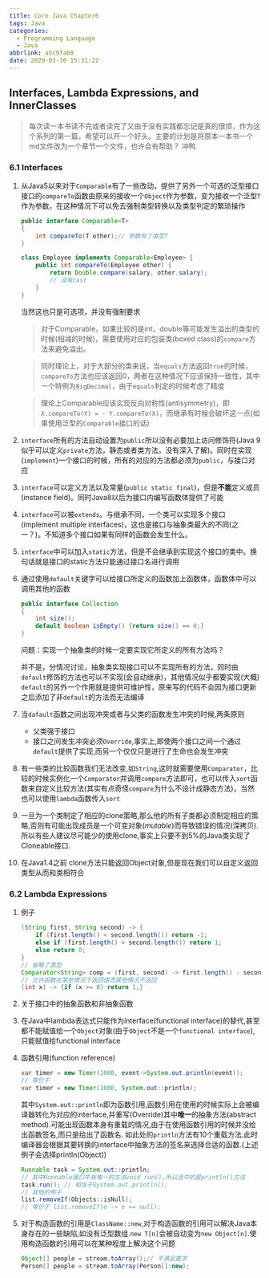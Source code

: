 ```yaml
---
title: Core Java Chapter6
tags: Java
categories:
  - Programming Language
  - Java
abbrlink: a5c9fab8
date: 2020-03-30 15:31:22
---
```


## Interfaces, Lambda Expressions, and InnerClasses
> 每次读一本书读不完或者读完了又由于没有实践都忘记是真的很烦，作为这个系列的第一篇，希望可以开一个好头。主要的计划是将原本一本书一个md文件改为一个章节一个文件，也许会有帮助？ 冲鸭
### 6.1 Interfaces
1. 从Java5以来对于`Comparable`有了一些改动，提供了另外一个可选的泛型接口接口的`compareTo`函数由原来的接收一个`Object`作为参数，变为接收一个泛型`T`作为参数，在这种情况下可以免去强制类型转换以及类型判定的繁琐操作
   ```Java
   public interface Comparable<T>
   {
       int compareTo(T other);// 参数有了类型T
   }

   class Employee implements Comparable<Employee> {
       public int compareTo(Employee other) {
           return Double.compare(salary, other.salary);
           // 没有cast
       }
   }
   ```
   当然这也只是可选项，并没有强制要求
   > 对于Comparable，如果比较的是int，double等可能发生溢出的类型的时候(相减的时候)，需要使用对应的包装类(boxed class)的`compare`方法来避免溢出。

   > 同时理论上，对于大部分的类来说，当`equals`方法返回`true`的时候，`compareTo`方法也应该返回0，两者在这种情况下应该保持一致性，其中一个特例为`BigDecimal`，由于`equals`判定的时候考虑了精度

   > 理论上Comparable应该实现反向对称性(antisymmetry)，即`X.compareTo(Y) = - Y.compareTo(X)`，而继承有时候会破坏这一点(如果使用泛型的`Comparable`接口的话)
<!--more-->

2. `interface`所有的方法自动设置为`public`所以没有必要加上访问修饰符(Java 9似乎可以定义`private`方法，静态或者类方法，没有深入了解)。同时在实现(`implement`)一个接口的时候，所有的对应的方法都必须为`public`，与接口对应
3. `interface`可以定义方法以及常量(`public static final`)，但是**不能**定义成员(instance field)。同时Java8以后为接口内编写函数体提供了可能
4. `interface`可以被`extends`。与继承不同，一个类可以实现多个接口(implement multiple interfaces)，这也是接口与抽象类最大的不同(之一？)。不知道多个接口如果有同样的函数会发生什么。
5. `interface`中可以加入`static`方法，但是不会继承到实现这个接口的类中。换句话就是接口的static方法只能通过接口名进行调用
6. 通过使用`default`关键字可以给接口所定义的函数加上函数体，函数体中可以调用其他的函数
   ```Java
   public interface Collection
   {
       int size();
       default boolean isEmpty() {return size() == 0;}
   }
   ```
   问题：实现一个抽象类的时候一定要实现它所定义的所有方法吗？

   并不是，分情况讨论，抽象类实现接口可以不实现所有的方法，同时由`default`修饰的方法也可以不实现(会自动继承)，其他情况似乎都要实现(大概)
   `default`的另外一个作用就是提供可维护性，原来写的代码不会因为接口更新之后添加了非`default`的方法而无法编译
7. 当`dafault`函数之间出现冲突或者与父类的函数发生冲突的时候,两条原则
   - 父类强于接口
   - 接口之间发生冲突必须`Override`,事实上,即使两个接口之间一个通过`default`提供了实现,而另一个仅仅只是进行了生命也会发生冲突

8. 有一些类的比较函数我们无法改变,如`String`,这时就需要使用`Comparator`，比较的时候实例化一个`Comparator`并调用`compare`方法即可，也可以传入`sort`函数来自定义比较方法(其实有点奇怪`compare`为什么不设计成静态方法)，当然也可以使用`lambda`函数传入`sort`
9. 一旦为一个类制定了相应的clone策略,那么他的所有子类都必须制定相应的策略,否则有可能出现成员是一个可变对象(*mutable*)而导致错误的情况(深拷贝).所以有些人建议尽可能少的使用clone,事实上只要不到5%的Java类实现了Cloneable接口.
10. 在Java1.4之前 clone方法只能返回Object对象,但是现在我们可以自定义返回类型从而和类相符合

### 6.2 Lambda Expressions
1. 例子
   ```Java
   (String first, String second) -> {
       if (first.length() < second.length()) return -1;
       else if (first.length() > second.length()) return 1;
       else return 0;
   }
   // 省略了类型
   Comparator<String> comp = (first, second) -> first.length() - second.length(); 
   // 允许函数在某些情况下返回值而其他情况不返回
   (int x) -> {if (x >= 0) return 1;}
   ```

2. 关于接口中的抽象函数和非抽象函数
3. 在Java中lambda表达式只能作为interface(functional interface)的替代,甚至都不能赋值给一个`Object`对象(由于`Object`不是一个`functional interface`),只能赋值给functional interface
4. 函数引用(function reference)
   ```Java
   var timer = new Timer(1000, event->System.out.println(event));
   // 等价于
   var timer = new Timer(1000, System.out::println);
   ```
   其中`System.out::println`即为函数引用,函数引用在使用的时候实际上会被编译器转化为对应的interface,并重写(Override)其中**唯一**的抽象方法(abstract method).可能出现函数本身有重载的情况,由于在使用函数引用的时候并没给出函数签名,而只是给出了函数名. 如此处的`println`方法有10个重载方法.此时编译器会根据其要转换的interface中抽象方法的签名来选择合适的函数.(上述例子会选择println(Object))
   ```Java
   Runnable task = System.out::println;
   // 其中Runnable接口中有唯一的方法void run(),所以选中的是println()方法
   task.run(); // 相当于System.out.println();
   // 其他的例子
   list.removeIf(Objects::isNull);
   // 等价于 list.removeIf(e -> e == null);
   ```
5. 对于构造函数的引用是`ClassName::new`,对于构造函数的引用可以解决Java本身存在的一些缺陷,如没有泛型数组.`new T[n]`会被自动变为`new Object[n]`.使用构造函数的引用可以在某种程度上解决这个问题
   ```Java
   Object[] people = stream.toArray();// 不满足要求
   Person[] people = stream.toArray(Person[]:new);
   ```

